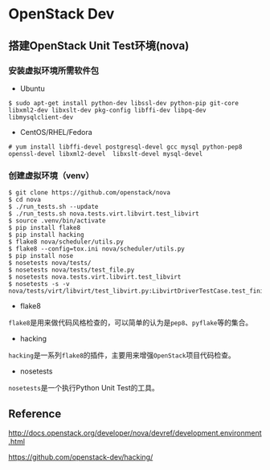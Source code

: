 # OpenStack Dev

## 搭建OpenStack Unit Test环境(nova)

### 安装虚拟环境所需软件包

* Ubuntu

```
$ sudo apt-get install python-dev libssl-dev python-pip git-core libxml2-dev libxslt-dev pkg-config libffi-dev libpq-dev libmysqlclient-dev
```

* CentOS/RHEL/Fedora

```
# yum install libffi-devel postgresql-devel gcc mysql python-pep8 openssl-devel libxml2-devel  libxslt-devel mysql-devel
```

### 创建虚拟环境（venv）

```
$ git clone https://github.com/openstack/nova
$ cd nova
$ ./run_tests.sh --update
$ ./run_tests.sh nova.tests.virt.libvirt.test_libvirt
$ source .venv/bin/activate
$ pip install flake8
$ pip install hacking
$ flake8 nova/scheduler/utils.py
$ flake8 --config=tox.ini nova/scheduler/utils.py
$ pip install nose
$ nosetests nova/tests/
$ nosetests nova/tests/test_file.py
$ nosetests nova.tests.virt.libvirt.test_libvirt
$ nosetests -s -v nova/tests/virt/libvirt/test_libvirt.py:LibvirtDriverTestCase.test_finish_revert_migration_power_on
```

* flake8

`flake8`是用来做代码风格检查的，可以简单的认为是`pep8`、`pyflake`等的集合。

* hacking

`hacking`是一系列`flake8`的插件，主要用来增强`OpenStack`项目代码检查。

* nosetests

`nosetests`是一个执行Python Unit Test的工具。

## Reference

<http://docs.openstack.org/developer/nova/devref/development.environment.html>

<https://github.com/openstack-dev/hacking/>
